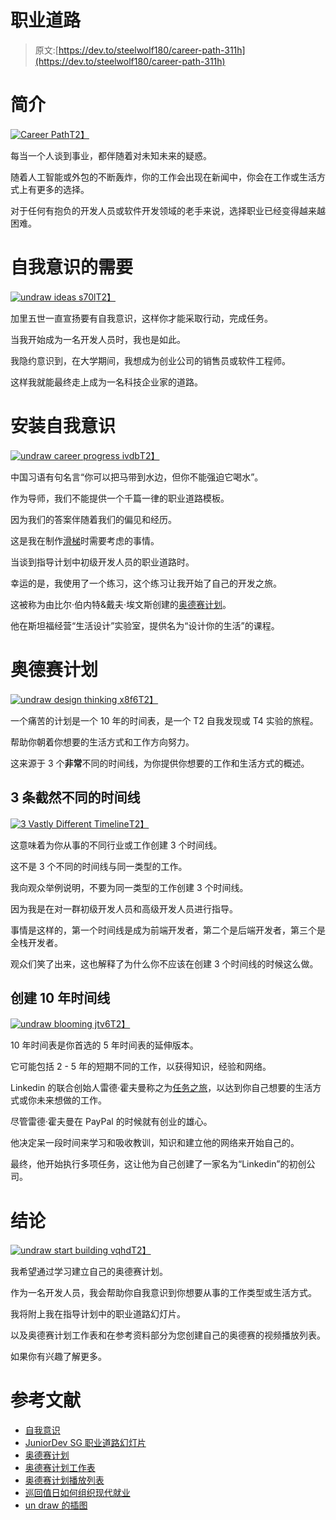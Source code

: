 # 职业道路

> 原文:[https://dev.to/steelwolf180/career-path-311h](https://dev.to/steelwolf180/career-path-311h)

# [](#introduction)简介

[![Career Path](img/e67330884a00212ba9b72c65c907aeb7.png)T2】](//images.ctfassets.net/ly2f59p4unnn/5feI3oiSfNeHGTbRidzSHw/f4a50eaf3941bc9da898a66144ad687f/Image_from_iOS__1_.jpg)

每当一个人谈到事业，都伴随着对未知未来的疑惑。

随着人工智能或外包的不断轰炸，你的工作会出现在新闻中，你会在工作或生活方式上有更多的选择。

对于任何有抱负的开发人员或软件开发领域的老手来说，选择职业已经变得越来越困难。

# [](#the-need-for-self-awareness)自我意识的需要

[![undraw ideas s70l](img/0c44293e84693d5f0637b55138c8f813.png)T2】](//images.ctfassets.net/ly2f59p4unnn/3pIyMV5Hocwt5Xxwna4x6T/415ed15f15958f69adddf06f206e7a45/undraw_ideas_s70l.png)

加里五世一直宣扬要有自我意识，这样你才能采取行动，完成任务。

当我开始成为一名开发人员时，我也是如此。

我隐约意识到，在大学期间，我想成为创业公司的销售员或软件工程师。

这样我就能最终走上成为一名科技企业家的道路。

# [](#installing-self-awareness)安装自我意识

[![undraw career progress ivdb](img/1cfc6b65fe5a266eda46cdd4918b2ced.png)T2】](//images.ctfassets.net/ly2f59p4unnn/7hjDYaZA5PNvDNBAnzgfN9/ba54d7ce285eb7e46e4592470f11db93/undraw_career_progress_ivdb.png)

中国习语有句名言“你可以把马带到水边，但你不能强迫它喝水”。

作为导师，我们不能提供一个千篇一律的职业道路模板。

因为我们的答案伴随着我们的偏见和经历。

这是我在制作[滑梯](https://docs.google.com/presentation/d/13GJ3ap1Z8vevwuN03K65687eF8GcwoLii0JAZzX4yRU/edit?usp=sharing)时需要考虑的事情。

当谈到指导计划中初级开发人员的职业道路时。

幸运的是，我使用了一个练习，这个练习让我开始了自己的开发之旅。

这被称为由比尔·伯内特&戴夫·埃文斯创建的[奥德赛计划](https://www.businessinsider.com/no-such-thing-as-one-perfect-life-2017-1?IR=T)。

他在斯坦福经营“生活设计”实验室，提供名为“设计你的生活”的课程。

# [](#odyessy-plan)奥德赛计划

[![undraw design thinking x8f6](img/407dc03606416f27e79d19193945e0cc.png)T2】](//images.ctfassets.net/ly2f59p4unnn/3HlQvMGrg8L6kxzVVV4AiS/49aef526c1f1354707814ebe2b9c13a2/undraw_design_thinking_x8f6.png)

一个痛苦的计划是一个 10 年的时间表，是一个 T2 自我发现或 T4 实验的旅程。

帮助你朝着你想要的生活方式和工作方向努力。

这来源于 3 个**非常**不同的时间线，为你提供你想要的工作和生活方式的概述。

## [](#3-vastly-different-timeline)3 条截然不同的时间线

[![3 Vastly Different Timeline](img/e9ea058646946d4782e19fe069b09edb.png)T2】](//images.ctfassets.net/ly2f59p4unnn/4XGKAACP6Pmj2IPCT6Q4Mg/bbfaea7f5aa63d3eb6fbdec539e7cade/Image_from_iOS.jpg)

这意味着为你从事的不同行业或工作创建 3 个时间线。

这不是 3 个不同的时间线与同一类型的工作。

我向观众举例说明，不要为同一类型的工作创建 3 个时间线。

因为我是在对一群初级开发人员和高级开发人员进行指导。

事情是这样的，第一个时间线是成为前端开发者，第二个是后端开发者，第三个是全栈开发者。

观众们笑了出来，这也解释了为什么你不应该在创建 3 个时间线的时候这么做。

## [](#creating-the-10-year-timeline)创建 10 年时间线

[![undraw blooming jtv6](img/a5083daae9a2a25a91847c49da4c5367.png)T2】](//images.ctfassets.net/ly2f59p4unnn/65Kw9Al4zYwusMdvVzeZ1t/f608bf0f266ae94f4e269d85fa818bd4/undraw_blooming_jtv6.png)

10 年时间表是你首选的 5 年时间表的延伸版本。

它可能包括 2 - 5 年的短期不同的工作，以获得知识，经验和网络。

Linkedin 的联合创始人雷德·霍夫曼称之为[任务之旅](https://www.linkedin.com/pulse/20141023153633-1213-tours-of-duty-how-to-organize-modern-employment/)，以达到你自己想要的生活方式或你未来想做的工作。

尽管雷德·霍夫曼在 PayPal 的时候就有创业的雄心。

他决定呆一段时间来学习和吸收教训，知识和建立他的网络来开始自己的。

最终，他开始执行多项任务，这让他为自己创建了一家名为“Linkedin”的初创公司。

# [](#conclusion)结论

[![undraw start building vqhd](img/310a9638c21dce179f89d398be3d86e7.png)T2】](//images.ctfassets.net/ly2f59p4unnn/xpHxAL6kcDpR1sU2wZGTC/560b83b7114e3074b8a5f60b3fd69f50/undraw_start_building_vqhd.png)

我希望通过学习建立自己的奥德赛计划。

作为一名开发人员，我会帮助你自我意识到你想要从事的工作类型或生活方式。

我将附上我在指导计划中的职业道路幻灯片。

以及奥德赛计划工作表和在参考资料部分为您创建自己的奥德赛的视频播放列表。

如果你有兴趣了解更多。

# [](#references)参考文献

*   [自我意识](https://youtu.be/j6tKf1IR5j8)
*   [JuniorDev SG 职业道路幻灯片](https://docs.google.com/presentation/d/13GJ3ap1Z8vevwuN03K65687eF8GcwoLii0JAZzX4yRU/edit?usp=sharing)
*   [奥德赛计划](https://www.businessinsider.com/no-such-thing-as-one-perfect-life-2017-1?IR=T)
*   [奥德赛计划工作表](http://designingyour.life/wp-content/uploads/2016/08/DYL-Odyssey-Planning-Worksheet-v21.pdf)
*   [奥德赛计划播放列表](https://www.youtube.com/playlist?list=PLjwFGCpXfsbeqOfcEdEWWzsgTvPDB-ACN)
*   [巡回值日如何组织现代就业](https://www.linkedin.com/pulse/20141023153633-1213-tours-of-duty-how-to-organize-modern-employment/)
*   [un draw 的插图](https://undraw.co/illustrations)